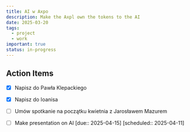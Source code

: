 ```yaml
---
title: AI w Axpo
description: Make the Axpl own the tokens to the AI
date: 2025-03-20
tags:
  - project
  - work
important: true
status: in-progress
---
```


## Action Items

- [x] Napisz do Pawła Klepackiego
- [x] Napisz do Ioanisa
- [ ] Umów spotkanie na początku kwietnia z Jarosławem Mazurem
- [ ] Make presentation on AI [due:: 2025-04-15] [scheduled:: 2025-04-11]

